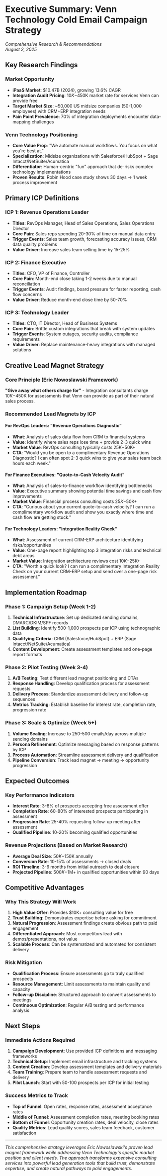 # Executive Summary: Venn Technology Cold Email Campaign Strategy
*Comprehensive Research & Recommendations*  
*August 2, 2025*

## Key Research Findings

### Market Opportunity
- **iPaaS Market**: $10.47B (2024), growing 13.6% CAGR
- **Integration Audit Pricing**: $10K-$450K market rate for services Venn can provide free
- **Target Market Size**: ~50,000 US midsize companies (50-1,000 employees) with CRM+ERP integration needs
- **Pain Point Prevalence**: 70% of integration deployments encounter data-mapping challenges

### Venn Technology Positioning
- **Core Value Prop**: "We automate manual workflows. You focus on what you're best at."
- **Specialization**: Midsize organizations with Salesforce/HubSpot + Sage Intacct/NetSuite/Acumatica
- **Differentiator**: Human-centric "fun" approach that de-risks complex technology implementations
- **Proven Results**: Robin Hood case study shows 30 days → 1 week process improvement

## Primary ICP Definitions

### ICP 1: Revenue Operations Leader
- **Titles**: RevOps Manager, Head of Sales Operations, Sales Operations Director
- **Core Pain**: Sales reps spending 20-30% of time on manual data entry
- **Trigger Events**: Sales team growth, forecasting accuracy issues, CRM data quality problems
- **Value Driver**: Increase sales team selling time by 15-25%

### ICP 2: Finance Executive  
- **Titles**: CFO, VP of Finance, Controller
- **Core Pain**: Month-end close taking 1-2 weeks due to manual reconciliation
- **Trigger Events**: Audit findings, board pressure for faster reporting, cash flow concerns
- **Value Driver**: Reduce month-end close time by 50-70%

### ICP 3: Technology Leader
- **Titles**: CTO, IT Director, Head of Business Systems  
- **Core Pain**: Brittle custom integrations that break with system updates
- **Trigger Events**: System outages, security audits, compliance requirements
- **Value Driver**: Replace maintenance-heavy integrations with managed solutions

## Creative Lead Magnet Strategy

### Core Principle (Eric Nowoslawski Framework)
**"Give away what others charge for"** - Integration consultants charge $10K-$450K for assessments that Venn can provide as part of their natural sales process.

### Recommended Lead Magnets by ICP

#### For RevOps Leaders: "Revenue Operations Diagnostic"
- **What**: Analysis of sales data flow from CRM to financial systems
- **Value**: Identify where sales reps lose time + provide 2-3 quick wins
- **Market Value**: RevOps consulting typically costs $25K-$50K+
- **CTA**: "Would you be open to a complimentary Revenue Operations Diagnostic? I can often spot 2-3 quick wins to give your sales team back hours each week."

#### For Finance Executives: "Quote-to-Cash Velocity Audit"  
- **What**: Analysis of sales-to-finance workflow identifying bottlenecks
- **Value**: Executive summary showing potential time savings and cash flow improvements
- **Market Value**: Financial process consulting costs $25K-$50K+
- **CTA**: "Curious about your current quote-to-cash velocity? I can run a complimentary workflow audit and show you exactly where time and cash flow are getting stuck."

#### For Technology Leaders: "Integration Reality Check"
- **What**: Assessment of current CRM-ERP architecture identifying risks/opportunities
- **Value**: One-page report highlighting top 3 integration risks and technical debt areas  
- **Market Value**: Integration architecture reviews cost $10K-$25K+
- **CTA**: "Worth a quick look? I can run a complimentary Integration Reality Check on your current CRM-ERP setup and send over a one-page risk assessment."

## Implementation Roadmap

### Phase 1: Campaign Setup (Week 1-2)
1. **Technical Infrastructure**: Set up dedicated sending domains, DMARC/DKIM/SPF records
2. **List Building**: Identify 500-1,000 prospects per ICP using technographic data
3. **Qualifying Criteria**: CRM (Salesforce/HubSpot) + ERP (Sage Intacct/NetSuite/Acumatica)
4. **Content Development**: Create assessment templates and one-page report formats

### Phase 2: Pilot Testing (Week 3-4)
1. **A/B Testing**: Test different lead magnet positioning and CTAs
2. **Response Handling**: Develop qualification process for assessment requests
3. **Delivery Process**: Standardize assessment delivery and follow-up sequences
4. **Metrics Tracking**: Establish baseline for interest rate, completion rate, progression rate

### Phase 3: Scale & Optimize (Week 5+)
1. **Volume Scaling**: Increase to 250-500 emails/day across multiple sending domains
2. **Persona Refinement**: Optimize messaging based on response patterns by ICP
3. **Process Automation**: Streamline assessment delivery and qualification
4. **Pipeline Conversion**: Track lead magnet → meeting → opportunity progression

## Expected Outcomes

### Key Performance Indicators
- **Interest Rate**: 3-8% of prospects accepting free assessment offer
- **Completion Rate**: 60-80% of interested prospects participating in assessment  
- **Progression Rate**: 25-40% requesting follow-up meeting after assessment
- **Qualified Pipeline**: 10-20% becoming qualified opportunities

### Revenue Projections (Based on Market Research)
- **Average Deal Size**: $50K-$150K annually
- **Conversion Rate**: 10-15% of assessments → closed deals
- **ROI Timeline**: 3-6 months from initial outreach to deal closure
- **Projected Pipeline**: $500K-$1M+ in qualified opportunities within 90 days

## Competitive Advantages

### Why This Strategy Will Work
1. **High Value Offer**: Provides $10K+ consulting value for free
2. **Trust Building**: Demonstrates expertise before asking for commitment  
3. **Natural Progression**: Assessment findings create obvious path to paid engagement
4. **Differentiated Approach**: Most competitors lead with demos/presentations, not value
5. **Scalable Process**: Can be systematized and automated for consistent delivery

### Risk Mitigation
- **Qualification Process**: Ensure assessments go to truly qualified prospects
- **Resource Management**: Limit assessments to maintain quality and capacity
- **Follow-up Discipline**: Structured approach to convert assessments to meetings
- **Continuous Optimization**: Regular A/B testing and performance analysis

## Next Steps

### Immediate Actions Required
1. **Campaign Development**: Use provided ICP definitions and messaging frameworks
2. **Technical Setup**: Implement email infrastructure and tracking systems
3. **Content Creation**: Develop assessment templates and delivery materials
4. **Team Training**: Prepare team to handle assessment requests and delivery
5. **Pilot Launch**: Start with 50-100 prospects per ICP for initial testing

### Success Metrics to Track
- **Top of Funnel**: Open rates, response rates, assessment acceptance rates
- **Middle of Funnel**: Assessment completion rates, meeting booking rates  
- **Bottom of Funnel**: Opportunity creation rates, deal velocity, close rates
- **Quality Metrics**: Lead quality scores, sales team feedback, customer satisfaction

---

*This comprehensive strategy leverages Eric Nowoslawski's proven lead magnet framework while addressing Venn Technology's specific market position and client needs. The approach transforms expensive consulting services into powerful lead generation tools that build trust, demonstrate expertise, and create natural pathways to paid engagements.*